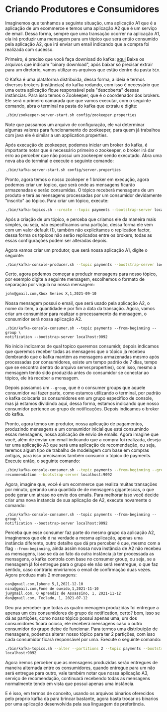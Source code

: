 # Criando Produtores e Consumidores

Imaginemos que tenhamos a seguinte situação, uma aplicação A1 que é a aplicação
de um ecommerce e temos uma aplicação A2 que é um serviço de email. Dessa forma,
sempre que uma transação ocorrer na aplicação A1, ela irá produzir uma mensagem
para um tópico que será então consumido pela aplicação A2, que irá enviar um
email indicando que a compra foi realizada com sucesso.

Primeiro, é preciso que você faça download do kafka: [aqui](https://kafka.apache.org/downloads)
Baixe os arquivos que indicam "binary download", após baixar só precisar extrair
para um diretorio, vamos utilizar os arquivos que estão dentro da pasta `bin`.

O Kafka é uma plataforma distribuida, dessa forma, a ideia é termos diversos
brokers (instâncias) do kafka rodando, com isso é necessário que uma outra
aplicação fique responsável pela "descoberta" dessas instâncias. Para isso temos
o Zookeeper, que é o coordenador dos brokers. Ele será o primeiro camarada que
que vamos executar, com o seguinte comando, abra o terminal na pasta do kafka
que extraiu e digite:

```sh
./bin/zookeeper-server-start.sh config/zookeeper.properties
```

Note que passamos um arquivo de configuração, ele vai determinar algumas valores
para funcionamento do zookeeper, para quem já trabalhou com java ele é similar a
um application.properties.

Após execução do zookeeper, podemos iniciar um broker do kafka, é importante
notar que é necessário primeiro o zookeeper, o broker irá dar erro ao perceber
que não possui um zookeeper sendo executado. Abra uma nova aba do terminal e
execute o seguinte comando:

```sh
./bin/kafka-server-start.sh config/server.properties
```

Pronto, agora temos o nosso zookeper e 1 broker em execução, agora podemos criar
um topico, que será onde as mensagens ficarão armazenadas e serão consumidas. O
tópico receberá mensagens de um produto e terá as mensagens processadas por um
consumidor devidamente "inscrito" ao tópico. Para criar um tópico, execute:

```sh
./bin/kafka-topics.sh --create --topic payments --bootstrap-server localhost:9092
```

Após a criação de um tópico, e perceba que criamos ele da maneira mais simples,
ou seja, não especificamos uma partição, dessa forma ele vem com um valor
default (1), também não explicitamos o replication factor, dessa forma os
tópicos não serão replicados entre os brokers, todas as essas configurações
podem ser alteradas depois.

Agora vamos criar um produtor, que será nossa aplicação A1, digite o seguinte:

```sh
./bin/kafka-console-producer.sh --topic payments --bootstrap-server localhost:9092
```

Certo, agora podemos começar a produzir mensagens para nosso tópico, por exemplo
digite a seguinte mensagem, escolhemos o formato de separação por virgula na
nossa mensagem:

```sh
john@gmail.com,Xbox Series X,1,2021-09-10
```

Nossa mensagem possui o email, que será usado pela aplicação A2, o nome do item,
a quantidade e por fim a data da transação. Agora, vamos criar um consumidor
para realizar o processamento da mensagem, o consumidor será nossa aplicação A2.

```
./bin/kafka-console-consumer.sh --topic payments --from-beginning --group \
notification --bootstrap-server localhost:9092
```

No inicio indicamos de qual topico queremos consumidr, depois indicamos que
queremos receber todas as mensagens que o tópico já recebeu (lembrando que o
kafka mantém as mensagens armazenadas mesmo após processadas por consumidores,
existe um tempo padrão de 7 dias, tempo que se encontra dentro do arquivo
server.properties), com isso, mesmo a mensagem tendo sido produzida antes do
consumidor se conectar ao tópico, ele irá receber a mensagem.

Depois passamos um `--group`, que é o consumer groups que aquele consumidor vai
fazer parte, como estamos utilizando o terminal, por padrão o kafka colocaria os
consumidores em um grupo especifico de console, mas já estamos dividindo aqui,
dessa forma, estamos indicando que nosso consumidor pertence ao grupo de
notificações. Depois indicamos o broker do kafka.

Pronto, agora temos um produtor, nossa aplicação de pagamentos, produzindo
mensagens e um consumidor inicial que está consumindo essas mensagens, nossa
aplicação de envio de emails. Agora imagine que você, além de enviar um email
indicando que a compra foi realizada, deseja ter uma aplicação A3 que será uma
aplicação de recomendação, ou seja, teremos algum tipo de trabalho de modelagem
com base em compras antigas, para isso precisamos também consumir o tópico de
payments. Execute então, o seguinte comando:

```sh
./bin/kafka-console-consumer.sh --topic payments --from-beginning --group \
recommendation --bootstrap-server localhost:9092
```

Agora, imagine que, você é um ecommerce que realiza muitas transações por
minuto, gerando uma quantida de de mensagens gigantescas, o que pode gerar um
atraso no envio dos emails. Para melhorar isso você decide criar uma nova
instancia de sua aplicação de A2, execute novamente o comando:

```
./bin/kafka-console-consumer.sh --topic payments --from-beginning --group \
notification --bootstrap-server localhost:9092
```

Perceba que esse consumer faz parte do mesmo grupo da aplicação A2, imaginemos
que ele é na verdade a mesma aplicação, apenas uma instância diferente, outro
detalhe que dá pra perceber é que, mesmo com a flag `--from-beginning`, ainda
assim nossa nova instância de A2 não recebeu as mensagens, isso se dá ao fato da
outra instância já ter processada as mensagens, o kafka controla com base no
consumer group, ou seja, se a mensagem já foi entregue para o grupo ele não será
reentregue, o que faz sentido, caso contrário enviriamos o email de confirmação
duas vezes. Agora produza mais 2 mensagens:

```sh
can@gmail.com,Iphone 5,1,2021-12-10
nina@gmail.com,Fone de ouvido,1,2021-11-10
ju@gmail.com, O Aprendiz de Assassino, 1, 2021-11-12
dan@gmail.com, Teclado, 1, 2021-07-12
```

Deu pra perceber que todas as quatro menagem produzidas foi entregue a apenas um
dos consumidores do grupo de notification, certo? bom, isso se dá as partições,
como nosso tópico possui apenas uma, um dos consumidores ficará ocioso, ele
receberá mensagens caso o outro consumidor do grupo deixe de funcionar. Para
termos uma distribuição de mensagens, podemos alterar nosso tópico para ter 2
partições, com isso cada consumidor ficará responsável por uma. Execute o
seguinte comando:

```sh
./bin/kafka-topics.sh --alter --partitions 2 --topic payments --bootstrap-server \
localhost:9092
```

Agora iremos perceber que as mensagens produzidas serão entregues de maneira
alternada entre os consumidores, quando entregue para um não será entregue para
outro, vale também notar que nossa aplicação A3, serviço de recomendação,
continuará recebendo todas as mensagens normalmente tendo em vista que possui
apenas uma instância.

E é isso, em termos de conceito, usando os arquivos binarios oferecidos pelo
proprio kafka dá para brincar bastante, agora basta trocar os binarios por uma
aplicação desenvolvida pela sua linguagem de preferência.
